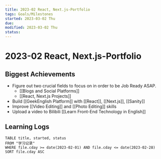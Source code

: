 ```yaml
---
title: 2023-02 React, Next.js-Portfolio
tags: Goals/Milestones   
started: 2023-03-02 Thu
due: 
modified: 2023-03-02 Thu
status: 
---
```

# 2023-02 React, Next.js-Portfolio
## Biggest Achievements
- Figure out two crucial fields to focus on in order to be Job Ready ASAP.
	- [[Blogs and Social Platforms]]
	- [[React, Next.js Projects]] 
- Build [[GeekEnglish Platform]] with [[React]], [[Next.js]], [[Sanity]]
- Improve [[Video Editing]] and [[Photo Editing]] skills
- Upload a video to Bilibili [[Learn Front-End Technology in English]]
## Learning Logs

```dataview
TABLE title, started, status
FROM "学习记录"
WHERE file.cday >= date(2023-02-01) AND file.cday <= date(2023-02-28)
SORT file.cday ASC
```


